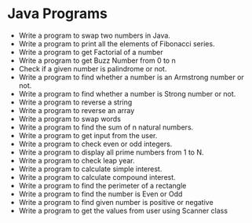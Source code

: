 # Java Programs

- Write a program to swap two numbers in Java.
- Write a program to print all the elements of Fibonacci series.
- Write a program to get Factorial of a number
- Write a program to get Buzz Number from 0 to n
- Check if a given number is palindrome or not.
- Write a program to find whether a number is an Armstrong number or not.
- Write a program to find whether a number is Strong number or not.
- Write a program to reverse a string
- Write a program to reverse an array
- Write a program to swap words
- Write a program to find the sum of n natural numbers.
- Write a program to get input from the user.
- Write a program to check even or odd integers.
- Write a program to display all prime numbers from 1 to N.
- Write a program to check leap year.
- Write a program to calculate simple interest.
- Write a program to calculate compound interest.
- Write a program to find the perimeter of a rectangle
- Write a program to find the number is Even or Odd
- Write a program to find given number is positive or negative
- Write a program to get the values from user using Scanner class
